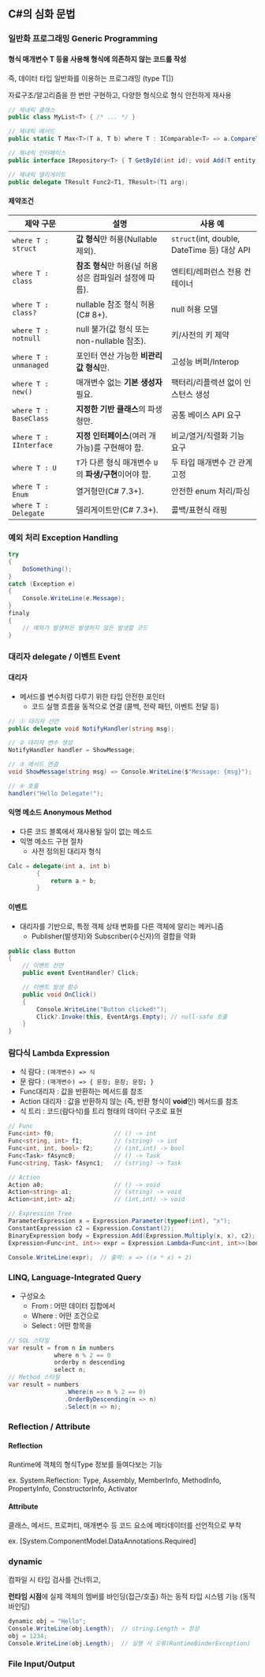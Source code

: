 ## C#의 심화 문법
### 일반화 프로그래밍 Generic Programming
#### 형식 매개변수 T 등을 사용해 형식에 의존하지 않는 코드를 작성
즉, 데이터 타입 일반화를 이용하는 프로그래밍 <T>(type T[])

자료구조/알고리즘을 한 번만 구현하고, 다양한 형식으로 형식 안전하게 재사용

```C#
// 제네릭 클래스
public class MyList<T> { /* ... */ }

// 제네릭 메서드
public static T Max<T>(T a, T b) where T : IComparable<T> => a.CompareTo(b) >= 0 ? a : b;

// 제네릭 인터페이스
public interface IRepository<T> { T GetById(int id); void Add(T entity); }

// 제네릭 델리게이트
public delegate TResult Func2<T1, TResult>(T1 arg);
```

#### 제약조건
| 제약 구문                  | 설명                                   | 사용 예                                     |
| ---------------------- | ------------------------------------ | ---------------------------------------- |
| `where T : struct`     | **값 형식**만 허용(Nullable 제외).           | `struct`(int, double, DateTime 등) 대상 API |
| `where T : class`      | **참조 형식**만 허용(널 허용성은 컴파일러 설정에 따름).   | 엔티티/레퍼런스 전용 컨테이너                         |
| `where T : class?`     | nullable 참조 형식 허용(C# 8+).            | null 허용 모델                               |
| `where T : notnull`    | null 불가(값 형식 또는 non-nullable 참조).    | 키/사전의 키 제약                               |
| `where T : unmanaged`  | 포인터 연산 가능한 **비관리 값 형식**만.            | 고성능 버퍼/Interop                           |
| `where T : new()`      | 매개변수 없는 **기본 생성자** 필요.               | 팩터리/리플렉션 없이 인스턴스 생성                      |
| `where T : BaseClass`  | **지정한 기반 클래스**의 파생형만.                | 공통 베이스 API 요구                            |
| `where T : IInterface` | **지정 인터페이스**(여러 개 가능)를 구현해야 함.       | 비교/열거/직렬화 기능 요구                          |
| `where T : U`          | `T`가 다른 형식 매개변수 `U`의 **파생/구현**이어야 함. | 두 타입 매개변수 간 관계 고정                        |
| `where T : Enum`       | 열거형만(C# 7.3+).                       | 안전한 enum 처리/파싱                           |
| `where T : Delegate`   | 델리게이트만(C# 7.3+).                     | 콜백/표현식 래핑                                |

### 예외 처리 Exception Handling
```C#
try
{
    DoSomething();
}
catch (Exception e)
{
    Console.WriteLine(e.Message);
}
finaly
{
    // 예외가 발생하든 발생하지 않든 발생할 코드
}
```

### 대리자 delegate / 이벤트 Event
#### 대리자
- 메서드를 변수처럼 다루기 위한 타입 안전한 포인터
    - 코드 실행 흐름을 동적으로 연결 (콜백, 전략 패턴, 이벤트 전달 등)

```C#
// ① 대리자 선언
public delegate void NotifyHandler(string msg);

// ② 대리자 변수 생성
NotifyHandler handler = ShowMessage;

// ③ 메서드 연결
void ShowMessage(string msg) => Console.WriteLine($"Message: {msg}");

// ④ 호출
handler("Hello Delegate!");
```

#### 익명 메소드 Anonymous Method
- 다른 코드 블록에서 재사용될 일이 없는 메소드
- 익명 메소드 구현 절차
    - 사전 정의된 대리자 형식
```C#
Calc = delegate(int a, int b)
        { 
            return a + b; 
        }
```

#### 이벤트
- 대리자를 기반으로, 특정 객체 상태 변화를 다른 객체에 알리는 메커니즘
    - Publisher(발생자)와 Subscriber(수신자)의 결합을 약화
```C#
public class Button
{
    // 이벤트 선언
    public event EventHandler? Click;

    // 이벤트 발생 함수
    public void OnClick()
    {
        Console.WriteLine("Button clicked!");
        Click?.Invoke(this, EventArgs.Empty); // null-safe 호출
    }
}
```

### 람다식 Lambda Expression
- 식 람다 : ```(매개변수) => 식```
- 문 람다 : ```(매개변수) => { 문장; 문장; 문장; }```
- Func대리자 : 값을 반환하는 메서드를 참조
- Action 대리자 : 값을 반환하지 않는 (즉, 반환 형식이 **void**인) 메서드를 참조
- 식 트리 : 코드(람다식)를 트리 형태의 데이터 구조로 표현
```C#
// Func
Func<int> f0;                 // () -> int
Func<string, int> f1;         // (string) -> int
Func<int, int, bool> f2;      // (int,int) -> bool
Func<Task> fAsync0;           // () -> Task
Func<string, Task> fAsync1;   // (string) -> Task

// Action
Action a0;                    // () -> void
Action<string> a1;            // (string) -> void
Action<int,int> a2;           // (int,int) -> void

// Expression Tree
ParameterExpression x = Expression.Parameter(typeof(int), "x");
ConstantExpression c2 = Expression.Constant(2);
BinaryExpression body = Expression.Add(Expression.Multiply(x, x), c2);
Expression<Func<int, int>> expr = Expression.Lambda<Func<int, int>>(body, x);

Console.WriteLine(expr);  // 출력: x => ((x * x) + 2)
```

### LINQ, Language-Integrated Query

- 구성요소
    - From : 어떤 데이터 집합에서
    - Where : 어떤 조건으로
    - Select : 어떤 항목을
``` C#
// SQL 스타일
var result = from n in numbers
             where n % 2 == 0
             orderby n descending
             select n;
// Method 스타일
var result = numbers
                .Where(n => n % 2 == 0)
                .OrderByDescending(n => n)
                .Select(n => n);
```
### Reflection / Attribute
#### Reflection
Runtime에 객체의 형식Type 정보를 들여다보는 기능

ex. System.Reflection: Type, Assembly, MemberInfo, MethodInfo, PropertyInfo, ConstructorInfo, Activator

#### Attribute
클래스, 메서드, 프로퍼티, 매개변수 등 코드 요소에 메타데이터를 선언적으로 부착

ex. [System.ComponentModel.DataAnnotations.Required]

### dynamic
컴파일 시 타입 검사를 건너뛰고,

**런타임 시점**에 실제 객체의 멤버를 바인딩(접근/호출) 하는 동적 타입 시스템 기능 (동적 바인딩)

```C#
dynamic obj = "Hello";
Console.WriteLine(obj.Length);  // string.Length → 정상
obj = 1234;
Console.WriteLine(obj.Length);  // 실행 시 오류(RuntimeBinderException)
```
### File Input/Output